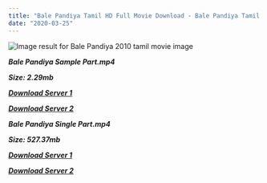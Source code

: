 ```yaml
---
title: "Bale Pandiya Tamil HD Full Movie Download - Bale Pandiya Tamil HD Movie Download"
date: "2020-03-25"
---
```


![Image result for Bale Pandiya   2010 tamil movie image](http://www.tamilkaraokefree.com/wp-content/uploads/2014/08/Bale-Pandiya-11.jpg)

**_Bale Pandiya Sample Part.mp4_**

**_Size: 2.29mb_**

**_[Download Server 1](http://p1.wetransfer.vip/files/Tamil{8713b6b5f6e59cdcf244c33a3a7a492372c7347c9d869ddefa7d70dd3612d3d9}20Movies/Tamil{8713b6b5f6e59cdcf244c33a3a7a492372c7347c9d869ddefa7d70dd3612d3d9}20Recent{8713b6b5f6e59cdcf244c33a3a7a492372c7347c9d869ddefa7d70dd3612d3d9}20Movies/Bale{8713b6b5f6e59cdcf244c33a3a7a492372c7347c9d869ddefa7d70dd3612d3d9}20Pandiya{8713b6b5f6e59cdcf244c33a3a7a492372c7347c9d869ddefa7d70dd3612d3d9}20(2010)/Bale{8713b6b5f6e59cdcf244c33a3a7a492372c7347c9d869ddefa7d70dd3612d3d9}20Pandiya/Bale{8713b6b5f6e59cdcf244c33a3a7a492372c7347c9d869ddefa7d70dd3612d3d9}20Pandiya{8713b6b5f6e59cdcf244c33a3a7a492372c7347c9d869ddefa7d70dd3612d3d9}20(2010){8713b6b5f6e59cdcf244c33a3a7a492372c7347c9d869ddefa7d70dd3612d3d9}20Sample{8713b6b5f6e59cdcf244c33a3a7a492372c7347c9d869ddefa7d70dd3612d3d9}20(640x360).mp4)_**

**_[Download Server 2](http://p1.wetransfer.vip/files/Tamil{8713b6b5f6e59cdcf244c33a3a7a492372c7347c9d869ddefa7d70dd3612d3d9}20Movies/Tamil{8713b6b5f6e59cdcf244c33a3a7a492372c7347c9d869ddefa7d70dd3612d3d9}20Recent{8713b6b5f6e59cdcf244c33a3a7a492372c7347c9d869ddefa7d70dd3612d3d9}20Movies/Bale{8713b6b5f6e59cdcf244c33a3a7a492372c7347c9d869ddefa7d70dd3612d3d9}20Pandiya{8713b6b5f6e59cdcf244c33a3a7a492372c7347c9d869ddefa7d70dd3612d3d9}20(2010)/Bale{8713b6b5f6e59cdcf244c33a3a7a492372c7347c9d869ddefa7d70dd3612d3d9}20Pandiya/Bale{8713b6b5f6e59cdcf244c33a3a7a492372c7347c9d869ddefa7d70dd3612d3d9}20Pandiya{8713b6b5f6e59cdcf244c33a3a7a492372c7347c9d869ddefa7d70dd3612d3d9}20(2010){8713b6b5f6e59cdcf244c33a3a7a492372c7347c9d869ddefa7d70dd3612d3d9}20Sample{8713b6b5f6e59cdcf244c33a3a7a492372c7347c9d869ddefa7d70dd3612d3d9}20(640x360).mp4)_**

**_Bale Pandiya Single Part.mp4_**

**_Size: 527.37mb_**

**_[Download Server 1](http://p1.wetransfer.vip/files/Tamil{8713b6b5f6e59cdcf244c33a3a7a492372c7347c9d869ddefa7d70dd3612d3d9}20Movies/Tamil{8713b6b5f6e59cdcf244c33a3a7a492372c7347c9d869ddefa7d70dd3612d3d9}20Recent{8713b6b5f6e59cdcf244c33a3a7a492372c7347c9d869ddefa7d70dd3612d3d9}20Movies/Bale{8713b6b5f6e59cdcf244c33a3a7a492372c7347c9d869ddefa7d70dd3612d3d9}20Pandiya{8713b6b5f6e59cdcf244c33a3a7a492372c7347c9d869ddefa7d70dd3612d3d9}20(2010)/Bale{8713b6b5f6e59cdcf244c33a3a7a492372c7347c9d869ddefa7d70dd3612d3d9}20Pandiya/Bale{8713b6b5f6e59cdcf244c33a3a7a492372c7347c9d869ddefa7d70dd3612d3d9}20Pandiya{8713b6b5f6e59cdcf244c33a3a7a492372c7347c9d869ddefa7d70dd3612d3d9}20(2010){8713b6b5f6e59cdcf244c33a3a7a492372c7347c9d869ddefa7d70dd3612d3d9}20Single{8713b6b5f6e59cdcf244c33a3a7a492372c7347c9d869ddefa7d70dd3612d3d9}20Part{8713b6b5f6e59cdcf244c33a3a7a492372c7347c9d869ddefa7d70dd3612d3d9}20(640x360).mp4)_**

**_[Download Server 2](http://p1.wetransfer.vip/files/Tamil{8713b6b5f6e59cdcf244c33a3a7a492372c7347c9d869ddefa7d70dd3612d3d9}20Movies/Tamil{8713b6b5f6e59cdcf244c33a3a7a492372c7347c9d869ddefa7d70dd3612d3d9}20Recent{8713b6b5f6e59cdcf244c33a3a7a492372c7347c9d869ddefa7d70dd3612d3d9}20Movies/Bale{8713b6b5f6e59cdcf244c33a3a7a492372c7347c9d869ddefa7d70dd3612d3d9}20Pandiya{8713b6b5f6e59cdcf244c33a3a7a492372c7347c9d869ddefa7d70dd3612d3d9}20(2010)/Bale{8713b6b5f6e59cdcf244c33a3a7a492372c7347c9d869ddefa7d70dd3612d3d9}20Pandiya/Bale{8713b6b5f6e59cdcf244c33a3a7a492372c7347c9d869ddefa7d70dd3612d3d9}20Pandiya{8713b6b5f6e59cdcf244c33a3a7a492372c7347c9d869ddefa7d70dd3612d3d9}20(2010){8713b6b5f6e59cdcf244c33a3a7a492372c7347c9d869ddefa7d70dd3612d3d9}20Single{8713b6b5f6e59cdcf244c33a3a7a492372c7347c9d869ddefa7d70dd3612d3d9}20Part{8713b6b5f6e59cdcf244c33a3a7a492372c7347c9d869ddefa7d70dd3612d3d9}20(640x360).mp4)_**
